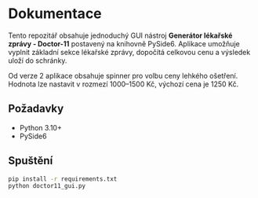 # Dokumentace

Tento repozitář obsahuje jednoduchý GUI nástroj **Generátor lékařské zprávy - Doctor-11** postavený na knihovně PySide6. Aplikace umožňuje vyplnit základní sekce lékařské zprávy, dopočítá celkovou cenu a výsledek uloží do schránky.

Od verze 2 aplikace obsahuje spinner pro volbu ceny lehkého ošetření.
Hodnota lze nastavit v rozmezí 1000–1500 Kč, výchozí cena je 1250 Kč.

## Požadavky
- Python 3.10+
- PySide6

## Spuštění
```bash
pip install -r requirements.txt
python doctor11_gui.py
```
